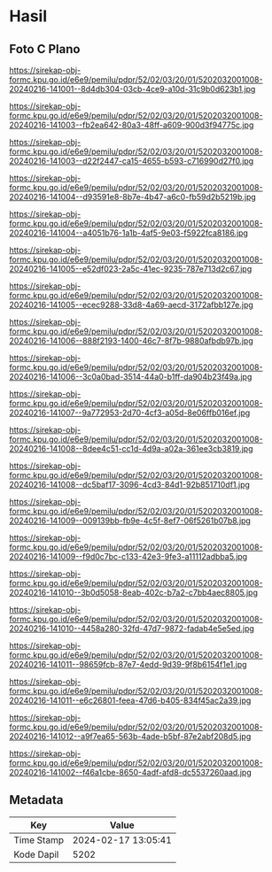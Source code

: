 # Hasil

## Foto C Plano

https://sirekap-obj-formc.kpu.go.id/e6e9/pemilu/pdpr/52/02/03/20/01/5202032001008-20240216-141001--8d4db304-03cb-4ce9-a10d-31c9b0d623b1.jpg

https://sirekap-obj-formc.kpu.go.id/e6e9/pemilu/pdpr/52/02/03/20/01/5202032001008-20240216-141003--fb2ea642-80a3-48ff-a609-900d3f94775c.jpg

https://sirekap-obj-formc.kpu.go.id/e6e9/pemilu/pdpr/52/02/03/20/01/5202032001008-20240216-141003--d22f2447-ca15-4655-b593-c716990d27f0.jpg

https://sirekap-obj-formc.kpu.go.id/e6e9/pemilu/pdpr/52/02/03/20/01/5202032001008-20240216-141004--d93591e8-8b7e-4b47-a6c0-fb59d2b5219b.jpg

https://sirekap-obj-formc.kpu.go.id/e6e9/pemilu/pdpr/52/02/03/20/01/5202032001008-20240216-141004--a4051b76-1a1b-4af5-9e03-f5922fca8186.jpg

https://sirekap-obj-formc.kpu.go.id/e6e9/pemilu/pdpr/52/02/03/20/01/5202032001008-20240216-141005--e52df023-2a5c-41ec-9235-787e713d2c67.jpg

https://sirekap-obj-formc.kpu.go.id/e6e9/pemilu/pdpr/52/02/03/20/01/5202032001008-20240216-141005--ecec9288-33d8-4a69-aecd-3172afbb127e.jpg

https://sirekap-obj-formc.kpu.go.id/e6e9/pemilu/pdpr/52/02/03/20/01/5202032001008-20240216-141006--888f2193-1400-46c7-8f7b-9880afbdb97b.jpg

https://sirekap-obj-formc.kpu.go.id/e6e9/pemilu/pdpr/52/02/03/20/01/5202032001008-20240216-141006--3c0a0bad-3514-44a0-b1ff-da904b23f49a.jpg

https://sirekap-obj-formc.kpu.go.id/e6e9/pemilu/pdpr/52/02/03/20/01/5202032001008-20240216-141007--9a772953-2d70-4cf3-a05d-8e06ffb016ef.jpg

https://sirekap-obj-formc.kpu.go.id/e6e9/pemilu/pdpr/52/02/03/20/01/5202032001008-20240216-141008--8dee4c51-cc1d-4d9a-a02a-361ee3cb3819.jpg

https://sirekap-obj-formc.kpu.go.id/e6e9/pemilu/pdpr/52/02/03/20/01/5202032001008-20240216-141008--dc5baf17-3096-4cd3-84d1-92b851710df1.jpg

https://sirekap-obj-formc.kpu.go.id/e6e9/pemilu/pdpr/52/02/03/20/01/5202032001008-20240216-141009--009139bb-fb9e-4c5f-8ef7-06f5261b07b8.jpg

https://sirekap-obj-formc.kpu.go.id/e6e9/pemilu/pdpr/52/02/03/20/01/5202032001008-20240216-141009--f9d0c7bc-c133-42e3-9fe3-a11112adbba5.jpg

https://sirekap-obj-formc.kpu.go.id/e6e9/pemilu/pdpr/52/02/03/20/01/5202032001008-20240216-141010--3b0d5058-8eab-402c-b7a2-c7bb4aec8805.jpg

https://sirekap-obj-formc.kpu.go.id/e6e9/pemilu/pdpr/52/02/03/20/01/5202032001008-20240216-141010--4458a280-32fd-47d7-9872-fadab4e5e5ed.jpg

https://sirekap-obj-formc.kpu.go.id/e6e9/pemilu/pdpr/52/02/03/20/01/5202032001008-20240216-141011--98659fcb-87e7-4edd-9d39-9f8b6154f1e1.jpg

https://sirekap-obj-formc.kpu.go.id/e6e9/pemilu/pdpr/52/02/03/20/01/5202032001008-20240216-141011--e6c26801-feea-47d6-b405-834f45ac2a39.jpg

https://sirekap-obj-formc.kpu.go.id/e6e9/pemilu/pdpr/52/02/03/20/01/5202032001008-20240216-141012--a9f7ea65-563b-4ade-b5bf-87e2abf208d5.jpg

https://sirekap-obj-formc.kpu.go.id/e6e9/pemilu/pdpr/52/02/03/20/01/5202032001008-20240216-141002--f46a1cbe-8650-4adf-afd8-dc5537260aad.jpg


## Metadata

| Key        | Value               |
| ---------- | ------------------- |
| Time Stamp | 2024-02-17 13:05:41 |
| Kode Dapil | 5202                |



